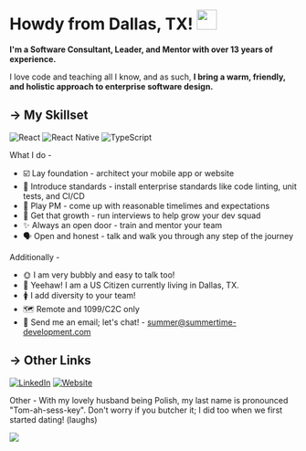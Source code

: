 <h1> Howdy from Dallas, TX! <img src="https://media.giphy.com/media/hvRJCLFzcasrR4ia7z/giphy.gif" width="35px"></h1>

<b>I'm a Software Consultant, Leader, and Mentor with over 13 years of experience.</b> 

I love code and teaching all I know, and as such, <b>I bring a warm, friendly, and holistic approach to enterprise software design. </b>

## → My Skillset
![React](https://img.shields.io/badge/React-20232A?style=for-the-badge&logo=react&logoColor=61DAFB)
![React Native](https://img.shields.io/badge/React_Native-20232A?style=for-the-badge&logo=react&logoColor=61DAFB)
![TypeScript](https://img.shields.io/badge/TypeScript-007ACC?style=for-the-badge&logo=typescript&logoColor=white)

What I do -

* ☑️ Lay foundation - architect your mobile app or website
* 🔧 Introduce standards - install enterprise standards like code linting, unit tests, and CI/CD
* 📅 Play PM - come up with reasonable timelimes and expectations
* 👔 Get that growth - run interviews to help grow your dev squad 
* ✨ Always an open door - train and mentor your team
* 🗣️ Open and honest - talk and walk you through any step of the journey
 
Additionally -

* 🌞 I am very bubbly and easy to talk too!
* 🤠 Yeehaw! I am a US Citizen currently living in Dallas, TX.
* 🚺 I add diversity to your team!
* 🗺️ Remote and 1099/C2C only
* 🤗 Send me an email; let's chat! - summer@summertime-development.com

## → Other Links
[![LinkedIn](https://img.shields.io/badge/%F0%9F%94%97-LinkedIn-blue)](https://www.linkedin.com/in/summertime/)
[![Website](https://img.shields.io/badge/%F0%9F%91%94-Personal%20Website-blue)](https://summertime-development.com)


Other - With my lovely husband being Polish, my last name is pronounced "Tom-ah-sess-key". Don't worry if you butcher it; I did too when we first started dating! (laughs)

![](https://komarev.com/ghpvc/?username=gamesofsummer&color=blue)

